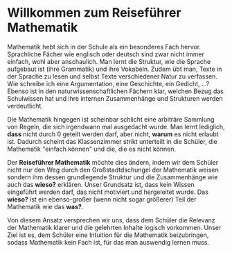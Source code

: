 # Willkommen zum Reiseführer Mathematik
Mathematik hebt sich in der Schule als ein besonderes Fach hervor.
Sprachliche Fächer wie englisch oder deutsch sind zwar nicht immer einfach, wohl aber anschaulich.
Man lernt die Struktur, wie die Sprache aufgebaut ist (ihre Grammatik) und ihre Vokabeln.
Zudem übt man, Texte in der Sprache zu lesen und selbst Texte verschiedener Natur zu verfassen.
Wie schreibe ich eine Argumentation, eine Geschichte, ein Gedicht, ...?
Ebenso ist in den naturwissenschaftlichen Fächern klar, welchen Bezug das Schulwissen hat und ihre internen Zusammenhänge und Strukturen werden verdeutlicht.

Die Mathematik hingegen ist scheinbar schlicht eine arbiträre Sammlung von Regeln, die sich irgendwann mal ausgedacht wurde.
Man lernt lediglich, **dass** nicht durch 0 geteilt werden darf, aber nicht, **warum** es nicht erlaubt ist.
Dadurch scheint das Klassenzimmer strikt unterteilt in die Schüler, die Mathematik "einfach können" und die, die es nicht können.

Der **Reiseführer Mathematik** möchte dies ändern, indem wir dem Schüler nicht nur den Weg durch den Großstadtdschungel der Mathematik weisen sondern ihm dessen grundlegende Struktur und die Zusammenhänge wie auch das **wieso?** erklären.
Unser Grundsatz ist, dass kein Wissen eingeführt werden darf, das nicht motiviert und hergeleitet wurde.
Das **wieso?** ist ein ebenso-großer (wenn nicht sogar größerer) Teil der Mathematik wie das **was?**.

Von diesem Ansatz versprechen wir uns, dass dem Schüler die Relevanz der Mathematik klarer und die gelehrten Inhalte logisch vorkommen.
Unser Ziel ist es, dem Schüler eine Intuition für die Mathematik beizubringen, sodass Mathematik kein Fach ist, für das man auswendig lernen muss.
